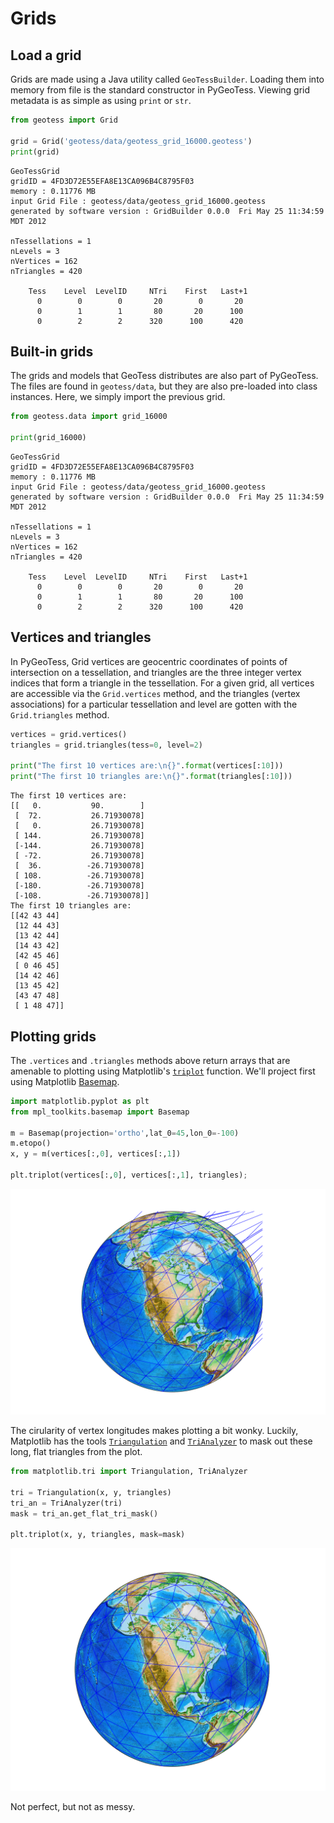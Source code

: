 # Grids

## Load a grid

Grids are made using a Java utility called `GeoTessBuilder`.  Loading them into
memory from file is the standard constructor in PyGeoTess.  Viewing grid metadata is as simple as using `print` or `str`.


```python
from geotess import Grid

grid = Grid('geotess/data/geotess_grid_16000.geotess')
print(grid)
```

```
GeoTessGrid
gridID = 4FD3D72E55EFA8E13CA096B4C8795F03
memory : 0.11776 MB
input Grid File : geotess/data/geotess_grid_16000.geotess
generated by software version : GridBuilder 0.0.0  Fri May 25 11:34:59 MDT 2012

nTessellations = 1
nLevels = 3
nVertices = 162
nTriangles = 420

    Tess    Level  LevelID     NTri    First   Last+1
      0        0        0       20        0       20
      0        1        1       80       20      100
      0        2        2      320      100      420
```


## Built-in grids

The grids and models that GeoTess distributes are also part of PyGeoTess.  The files are found in `geotess/data`, but they are also pre-loaded into class instances.  Here, we simply import the previous grid.

```python
from geotess.data import grid_16000

print(grid_16000)
```

```
GeoTessGrid
gridID = 4FD3D72E55EFA8E13CA096B4C8795F03
memory : 0.11776 MB
input Grid File : geotess/data/geotess_grid_16000.geotess
generated by software version : GridBuilder 0.0.0  Fri May 25 11:34:59 MDT 2012

nTessellations = 1
nLevels = 3
nVertices = 162
nTriangles = 420

    Tess    Level  LevelID     NTri    First   Last+1
      0        0        0       20        0       20
      0        1        1       80       20      100
      0        2        2      320      100      420
```


## Vertices and triangles

In PyGeoTess, Grid vertices are geocentric coordinates of points of intersection on a tessellation, and triangles are the three integer vertex indices that form a triangle in the tessellation.  For a given grid, all vertices are accessible via the `Grid.vertices` method, and the triangles (vertex associations) for a particular tessellation and level are gotten with the `Grid.triangles` method.


```python
vertices = grid.vertices()
triangles = grid.triangles(tess=0, level=2)

print("The first 10 vertices are:\n{}".format(vertices[:10]))
print("The first 10 triangles are:\n{}".format(triangles[:10]))
```

```
The first 10 vertices are:
[[   0.           90.        ]
 [  72.           26.71930078]
 [   0.           26.71930078]
 [ 144.           26.71930078]
 [-144.           26.71930078]
 [ -72.           26.71930078]
 [  36.          -26.71930078]
 [ 108.          -26.71930078]
 [-180.          -26.71930078]
 [-108.          -26.71930078]]
The first 10 triangles are:
[[42 43 44]
 [12 44 43]
 [13 42 44]
 [14 43 42]
 [42 45 46]
 [ 0 46 45]
 [14 42 46]
 [13 45 42]
 [43 47 48]
 [ 1 48 47]]
```

## Plotting grids

The `.vertices` and `.triangles` methods above return arrays that are amenable
to plotting using Matplotlib's
[`triplot`](http://matplotlib.org/1.5.0/examples/pylab_examples/triplot_demo.html)
function.  We'll project first using Matplotlib
[Basemap](http://matplotlib.org/basemap/users/examples.html).


```python
import matplotlib.pyplot as plt
from mpl_toolkits.basemap import Basemap

m = Basemap(projection='ortho',lat_0=45,lon_0=-100)
m.etopo()
x, y = m(vertices[:,0], vertices[:,1])

plt.triplot(vertices[:,0], vertices[:,1], triangles);
```


![png](data/output_7_1.png)


The cirularity of vertex longitudes makes plotting a bit wonky.  Luckily,
Matplotlib has the tools
[`Triangulation`](http://matplotlib.org/api/tri_api.html#matplotlib.tri.Triangulation)
and
[`TriAnalyzer`](http://matplotlib.org/api/tri_api.html#matplotlib.tri.TriAnalyzer)
to mask out these long, flat triangles from the plot.

```python
from matplotlib.tri import Triangulation, TriAnalyzer

tri = Triangulation(x, y, triangles)
tri_an = TriAnalyzer(tri)
mask = tri_an.get_flat_tri_mask()

plt.triplot(x, y, triangles, mask=mask)
```

![png](data/output_9_1.png)


Not perfect, but not as messy.
